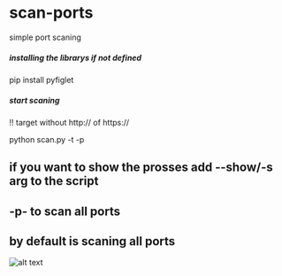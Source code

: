 # scan-ports
simple port scaning 

##### installing the librarys if not defined ######

pip install pyfiglet

##### start scaning ####

!! target without http:// of https://


python scan.py -t <target> -p <port>


## if you want to show the prosses add --show/-s arg to the script ##

## -p- to scan all ports ##

## by default is scaning all ports ##

![alt text](https://github.com/notyuu/scan-ports/blob/main/screenshot/scan.png)
  
